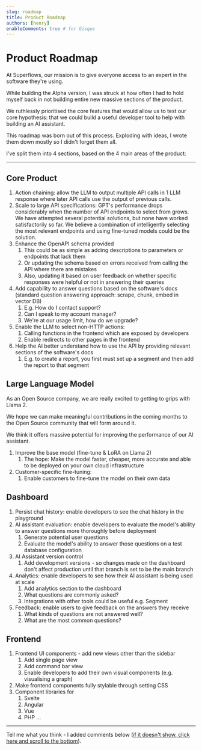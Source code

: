 ```yaml
---
slug: roadmap
title: Product Roadmap
authors: [henry]
enableComments: true # for Gisqus
---
```


# Product Roadmap

At Superflows, our mission is to give everyone access to an expert in the software they're using.

While building the Alpha version, I was struck at how often I had to hold myself back in not building entire new massive sections of the product.

We ruthlessly prioritised the core features that would allow us to test our core hypothesis: that we could build a useful developer tool to help with building an AI assistant.

This roadmap was born out of this process. Exploding with ideas, I wrote them down mostly so I didn't forget them all.

I've split them into 4 sections, based on the 4 main areas of the product:

-----

## Core Product
1. Action chaining: allow the LLM to output multiple API calls in 1 LLM response where later API calls use the output of previous calls.
2. Scale to large API specifications: GPT's performance drops considerably when the number of API endpoints to select from grows. We have attempted several potential solutions, but none have worked satisfactorily so far. We believe a combination of intelligently selecting the most relevant endpoints and using fine-tuned models could be the solution.
3. Enhance the OpenAPI schema provided
   1. This could be as simple as adding descriptions to parameters or endpoints that lack them
   2. Or updating the schema based on errors received from calling the API where there are mistakes
   3. Also, updating it based on user feedback on whether specific responses were helpful or not in answering their queries
4. Add capability to answer questions based on the software's docs (standard question answering approach: scrape, chunk, embed in vector DB)
   1. E.g. How do I contact support?
   2. Can I speak to my account manager?
   3. We're at our usage limit, how do we upgrade?
5. Enable the LLM to select non-HTTP actions:
   1. Calling functions in the frontend which are exposed by developers
   2. Enable redirects to other pages in the frontend
6. Help the AI better understand how to use the API by providing relevant sections of the software's docs
   1. E.g. to create a report, you first must set up a segment and then add the report to that segment


## Large Language Model
As an Open Source company, we are really excited to getting to grips with Llama 2.

We hope we can make meaningful contributions in the coming months to the Open Source community that will form around it.

We think it offers massive potential for improving the performance of our AI assistant.

1. Improve the base model (fine-tune & LoRA on Llama 2)
   1. The hope: Make the model faster, cheaper, more accurate and able to be deployed on your own cloud infrastructure
2. Customer-specific fine-tuning:
   1. Enable customers to fine-tune the model on their own data

## Dashboard
1. Persist chat history: enable developers to see the chat history in the playground
2. AI assistant evaluation: enable developers to evaluate the model's ability to answer questions more thoroughly before deployment
   1. Generate potential user questions
   2. Evaluate the model's ability to answer those questions on a test database configuration
3. AI Assistant version control
   1. Add development versions - so changes made on the dashboard don't affect production until that branch is set to be the main branch
4. Analytics: enable developers to see how their AI assistant is being used at scale 
   1. Add analytics section to the dashboard
   2. What questions are commonly asked?
   3. Integrations with other tools could be useful e.g. Segment
5. Feedback: enable users to give feedback on the answers they receive
   1. What kinds of questions are not answered well?
   2. What are the most common questions?

## Frontend
1. Frontend UI components - add new views other than the sidebar
   1. Add single page view
   2. Add command bar view
   3. Enable developers to add their own visual components (e.g. visualising a graph)
2. Make frontend components fully stylable through setting CSS
3. Component libraries for
   1. Svelte
   2. Angular
   3. Vue
   4. PHP
   ...

-----

Tell me what you think - I added comments below ([if it doesn't show, click here and scroll to the bottom](/blog/roadmap)).


